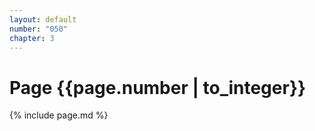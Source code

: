 ```yaml
---
layout: default
number: "050"
chapter: 3
---
```


# Page {{page.number | to_integer}}
{% include page.md %}
